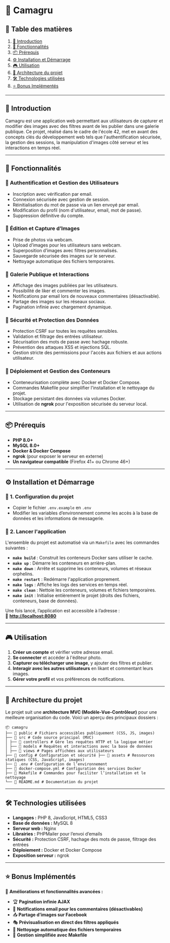 # 📸 Camagru

## 📌 Table des matières
1. [📖 Introduction](#-introduction)  
2. [🚀 Fonctionnalités](#-fonctionnalités)  
3. [📦 Prérequis](#-prérequis)  
4. [⚙️ Installation et Démarrage](#️-installation-et-démarrage)  
5. [🎮 Utilisation](#-utilisation)  
6. [🔧 Architecture du projet](#-architecture-du-projet)  
7. [🛠 Technologies utilisées](#-technologies-utilisées)  
8. [⭐ Bonus Implémentés](#-bonus-implémentés)

---

## 📖 Introduction
Camagru est une application web permettant aux utilisateurs de capturer et modifier des images avec des filtres avant de les publier dans une galerie publique. Ce projet, réalisé dans le cadre de l'école 42, met en avant des concepts clés du développement web tels que l'authentification sécurisée, la gestion des sessions, la manipulation d'images côté serveur et les interactions en temps réel.

---

## 🚀 Fonctionnalités
### 🔹 **Authentification et Gestion des Utilisateurs**
- Inscription avec vérification par email.
- Connexion sécurisée avec gestion de session.
- Réinitialisation du mot de passe via un lien envoyé par email.
- Modification du profil (nom d'utilisateur, email, mot de passe).
- Suppression définitive du compte.

### 🔹 **Édition et Capture d’Images**
- Prise de photos via webcam.
- Upload d’images pour les utilisateurs sans webcam.
- Superposition d’images avec filtres personnalisés.
- Sauvegarde sécurisée des images sur le serveur.
- Nettoyage automatique des fichiers temporaires.

### 🔹 **Galerie Publique et Interactions**
- Affichage des images publiées par les utilisateurs.
- Possibilité de liker et commenter les images.
- Notifications par email lors de nouveaux commentaires (désactivable).
- Partage des images sur les réseaux sociaux.
- Pagination infinie avec chargement dynamique.

### 🔹 **Sécurité et Protection des Données**
- Protection CSRF sur toutes les requêtes sensibles.
- Validation et filtrage des entrées utilisateur.
- Sécurisation des mots de passe avec hachage robuste.
- Prévention des attaques XSS et injections SQL.
- Gestion stricte des permissions pour l'accès aux fichiers et aux actions utilisateur.

### 🔹 **Déploiement et Gestion des Conteneurs**
- Conteneurisation complète avec Docker et Docker Compose.
- Commandes Makefile pour simplifier l'installation et le nettoyage du projet.
- Stockage persistant des données via volumes Docker.
- Utilisation de **ngrok** pour l'exposition sécurisée du serveur local.

---

## 📦 Prérequis
- **PHP 8.0+**
- **MySQL 8.0+**
- **Docker & Docker Compose**
- **ngrok** (pour exposer le serveur en externe)
- **Un navigateur compatible** (Firefox 41+ ou Chrome 46+)

---

## ⚙️ Installation et Démarrage

### 🔹 **1. Configuration du projet**
- Copier le fichier `.env.example` en `.env`
- Modifier les variables d’environnement comme les accès à la base de données et les informations de messagerie.

### 🔹 **2. Lancer l'application**
L'ensemble du projet est automatisé via un `Makefile` avec les commandes suivantes :

- **`make build`** : Construit les conteneurs Docker sans utiliser le cache.  
- **`make up`** : Démarre les conteneurs en arrière-plan.  
- **`make down`** : Arrête et supprime les conteneurs, volumes et réseaux orphelins.  
- **`make restart`** : Redémarre l'application proprement.  
- **`make logs`** : Affiche les logs des services en temps réel.  
- **`make clean`** : Nettoie les conteneurs, volumes et fichiers temporaires.  
- **`make init`** : Initialise entièrement le projet (droits des fichiers, conteneurs, base de données).  

Une fois lancé, l’application est accessible à l’adresse :  
🔗 **[http://localhost:8080](http://localhost:8080)**

---

## 🎮 Utilisation

1. **Créer un compte** et vérifier votre adresse email.  
2. **Se connecter** et accéder à l'éditeur photo.  
3. **Capturer ou télécharger une image**, y ajouter des filtres et publier.  
4. **Interagir avec les autres utilisateurs** en likant et commentant leurs images.  
5. **Gérer votre profil** et vos préférences de notifications.  

---

## 🔧 Architecture du projet
Le projet suit une **architecture MVC (Modèle-Vue-Contrôleur)** pour une meilleure organisation du code. Voici un aperçu des principaux dossiers :

```
📦 camagru
├── 📂 public # Fichiers accessibles publiquement (CSS, JS, images)
├── 📂 src # Code source principal (MVC)
│ ├── 📂 controllers # Gère les requêtes HTTP et la logique métier
│ ├── 📂 models # Requêtes et interactions avec la base de données
│ ├── 📂 views # Pages affichées aux utilisateurs
├── 📂 config # Configuration et sécurité ├── 📂 assets # Ressources statiques (CSS, JavaScript, images)
├── 📜 .env # Configuration de l’environnement
├── 📜 docker-compose.yml # Configuration des services Docker
├── 📜 Makefile # Commandes pour faciliter l’installation et le nettoyage
└── 📜 README.md # Documentation du projet
```


---

## 🛠 Technologies utilisées
- **Langages :** PHP 8, JavaScript, HTML5, CSS3  
- **Base de données :** MySQL 8  
- **Serveur web :** Nginx  
- **Librairies :** PHPMailer pour l’envoi d’emails  
- **Sécurité :** Protection CSRF, hachage des mots de passe, filtrage des entrées  
- **Déploiement :** Docker et Docker Compose  
- **Exposition serveur :** ngrok  

---

## ⭐ Bonus Implémentés

📌 **Améliorations et fonctionnalités avancées :**  

- 🏆 **Pagination infinie AJAX**  
- 📩 **Notifications email pour les commentaires (désactivables)**  
- 📤 **Partage d’images sur Facebook**  
- 🎭 **Prévisualisation en direct des filtres appliqués**  
- 🧹 **Nettoyage automatique des fichiers temporaires**  
- 🚀 **Gestion simplifiée avec Makefile**

